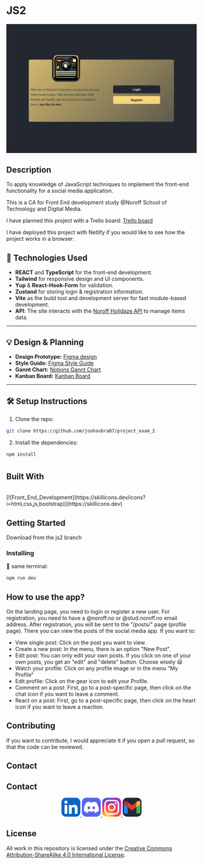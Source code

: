 # JS2

![image](content/JS2.webp)

## Description

To apply knowledge of JavaScript techniques to implement the front-end functionality for a social media application.

This is a CA for Front End development study @Noroff School of Technology and Digital Media.

I have planned this project with a Trello board: <a href="https://trello.com/b/7Pgpqg0p">Trello board</a>

I have deployed this project with Netlify if you would like to see how the project works in a browser: <a href="https://js2-jahb.netlify.app/"></a>
## 🚀 **Technologies Used**

- **REACT** and **TypeScript** for the front-end development.
- **Tailwind** for responsive design and UI components.
- **Yup** & **React-Hook-Form** for validation.
- **Zustand** for storing login & registration information.
- **Vite** as the build tool and development server for fast module-based development.
- **API**: The site interacts with the [Noroff Holidaze API](https://docs.noroff.dev/docs/v2) to manage items data.

---
## 💡 Design & Planning
- **Design Prototype:** [Figma design](https://www.figma.com/design/GP9xbG1mBt0ZkxqO8CucVM/PE2?node-id=1-4738&t=5zobQLobQWHfJSsq-1)
- **Style Guide:**  	[Figma Style Guide](https://www.figma.com/design/GP9xbG1mBt0ZkxqO8CucVM/PE2?node-id=1-4610&t=5zobQLobQWHfJSsq-1)
- **Gannt Chart:** [Notions Gannt Chart](https://bright-whale-c2f.notion.site/1731226a005c80fcaa4afdf5261031cf?v=1741226a005c80109812000c6a9afd15)
- **Kanban Board:** [Kanban Board](https://trello.com/invite/b/677cfead4127288a9e1f8212/ATTId98fa4f85d2e4b12e58986c2dd1cf3f16322CEAC/project-exam-2)

---

## 🛠️ **Setup Instructions**

1. Clone the repo:

```bash
git clone https://github.com/jonhavbra87/project_exam_2
```

2. Install the dependencies:

```
npm install
```

#
## Built With
<br>
[![Front_End_Development](https://skillicons.dev/icons?i=html,css,js,bootstrap)](https://skillicons.dev)

## Getting Started

Download from the js2 branch

### Installing

🎯
 same terminal:

```bash
npm run dev
```

## How to use the app?

On the landing page, you need to login or register a new user. For registration, you need to have a @noroff.no or @stud.noroff.no email address. After registration, you will be sent to the "/posts/" page (profile page). There you can view the posts of the social media app.
If you want to:

- View single post: Click on the post you want to view.
- Create a new post: In the menu, there is an option "New Post".
- Edit post: You can only edit your own posts. If you click on one of your own posts, you get an "edit" and "delete" button. Choose wisely :smiley:
- Watch your profile: Click on any profile image or in the menu "My Profile"
- Edit profile: Click on the gear icon to edit your Profile.
- Comment on a post: First, go to a post-specific page, then click on the chat icon if you want to leave a comment.
- React on a post: First, go to a post-specific page, then click on the heart icon if you want to leave a reaction.

## Contributing

If you want to contribute, I would appreciate it if you open a pull request, so that the code can be reviewed.

## Contact

## Contact

<p align="center">
  <a href="https://no.linkedin.com/in/jon-are-haver%C3%A5en-bratt%C3%A5s-5a3805262?trk=people-guest_people_search-card">
    <img src="https://raw.githubusercontent.com/tandpfun/skill-icons/65dea6c4eaca7da319e552c09f4cf5a9a8dab2c8/icons/LinkedIn.svg" width="50" > 
  </a>
  <a href="https://www.discord.com">
    <img src="https://raw.githubusercontent.com/tandpfun/skill-icons/65dea6c4eaca7da319e552c09f4cf5a9a8dab2c8/icons/Discord.svg" width="50" > 
  </a>
  <a href="https://www.instagram.com/jonareb87?igsh=MTAwdDEzZHFwMWFjbQ%3D%3D&utm_source=qr">
    <img src="https://raw.githubusercontent.com/tandpfun/skill-icons/65dea6c4eaca7da319e552c09f4cf5a9a8dab2c8/icons/Instagram.svg" width="50" > 
  </a>
  <a href="mailto:kontakt@brattaasutvikling.no">
    <img src="https://raw.githubusercontent.com/tandpfun/skill-icons/65dea6c4eaca7da319e552c09f4cf5a9a8dab2c8/icons/Gmail-Dark.svg" width="50" > 
  </a>
</p>

## License

All work in this repository is licensed under the [Creative Commons Attribution-ShareAlike 4.0 International License](https://creativecommons.org/licenses/by-sa/4.0/).
